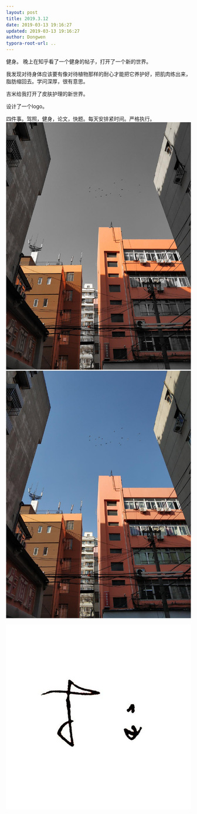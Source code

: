 ```yaml
---
layout: post
title: 2019.3.12
date: 2019-03-13 19:16:27
updated: 2019-03-13 19:16:27
author: Dongwen
typora-root-url: ..
---
```




健身。
晚上在知乎看了一个健身的帖子，打开了一个新的世界。

我发现对待身体应该要有像对待植物那样的耐心才能把它养护好，把肌肉练出来，脂肪缩回去。学问深厚，很有意思。

吉米给我打开了皮肤护理的新世界。

设计了一个logo。

四件事。驾照，健身，论文，快题。每天安排紧时间。严格执行。   ![](/img/in-post/x58861566.jpg)
![](/img/in-post/x58861563.jpg)

![](/img/in-post/x58861561.jpg)
